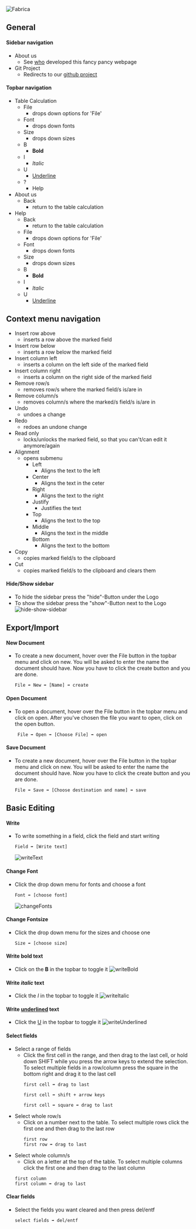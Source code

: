 ![Fabrica][logo]
## General

#### Sidebar navigation
+ About us
    + See [who][about us] developed this fancy pancy webpage
+ Git Project
    + Redirects to our [github project][git project]
#### Topbar navigation
+ Table Calculation
    + File
        + drops down options for 'File'
    + Font
        + drops down fonts
    + Size
        + drops down sizes
    + B
        + <span style="font-weight: bold">Bold</span>
    + I
        + <span style="font-style: italic">Italic</span>
    + U
        + <span style="text-decoration: underline">Underline</span>
    + ?
        + Help
+ About us
    + Back
        + return to the table calculation
+ Help
    + Back
        + return to the table calculation
    + File
        + drops down options for 'File'
    + Font
        + drops down fonts
    + Size
        + drops down sizes
    + B
        + <span style="font-weight: bold">Bold</span>
    + I
        + <span style="font-style: italic">Italic</span>
    + U
        + <span style="text-decoration: underline">Underline</span>
        
## Context menu navigation
+ Insert row above
    + inserts a row above the marked field
+ Insert row below
    + inserts a row below the marked field
+ Insert column left
    + inserts a column on the left side of the marked field
+ Insert column right
    + inserts a column on the right side of the marked field
+ Remove row/s
    + removes row/s where the marked field/s is/are in
+ Remove column/s
    + removes column/s where the marked/s field/s is/are in
+ Undo
    + undoes a change
+ Redo
    + redoes an undone change
+ Read only
    + locks/unlocks the marked field, so that you can't/can edit it anymore/again
+ Alignment
    + opens submenu
        + Left
            + Aligns the text to the left
        + Center
            + Aligns the text in the ceter
        + Right
            + Aligns the text to the right
        + Justify
            + Justifies the text
        + Top
            + Aligns the text to the top
        + Middle
            + Aligns the text in the middle
        + Bottom
            + Aligns the text to the bottom
+ Copy
    + copies marked field/s to the clipboard
+ Cut
    + copies marked field/s to the clipboard and clears them


#### Hide/Show sidebar
+ To hide the sidebar press the "hide"-Button under the Logo
+ To show the sidebar press the "show"-Button next to the Logo
![hide-show-sidebar][hide-show-sidebar]
## Export/Import
#### New Document
+ To create a new document, hover over the File button in the topbar menu and click on new. You will be asked to enter the name the document should have. Now you have to click the create button and you are done.

    ```
    File ➡ New ➡ [Name] ➡ create
    ```
#### Open Document
+ To open a document, hover over the File button in the topbar menu and click on open. After you've chosen the file you want to open, click on the open button.
        
    ```
     File ➡ Open ➡ [Choose File] ➡ open
    ```
#### Save Document
+ To create a new document, hover over the File button in the topbar menu and click on new. You will be asked to enter the name the document should have. Now you have to click the create button and you are done.

    ```
    File ➡ Save ➡ [Choose destination and name] ➡ save
    ```
## Basic Editing
#### Write
+ To write something in a field, click the field and start writing
    ```    
    Field ➡ [Write text]
    ```
    ![writeText][writeText]
#### Change Font
+ Click the drop down menu for fonts and choose a font
    ```   
    Font ➡ [choose font]
    ```
    ![changeFonts][changeFonts]
#### Change Fontsize
+ Click the drop down menu for the sizes and choose one
    ```
    Size ➡ [choose size]
    ```
#### Write <span style="font-weight: bold">bold</span> text
+ Click on the <span style="font-weight: bold">B</span> in the topbar to toggle it
    ![writeBold][writeBold]
#### Write <span style="font-style: italic">italic</span> text
+ Click the <span style="font-style: italic">I</span> in the topbar to toggle it
    ![writeItalic][writeItalic]
#### Write <span style="text-decoration:underline">underlined</span> text
+ Click the <span style="text-decoration:underline">U</span> in the topbar to toggle it
    ![writeUnderlined][writeUnderlined]
#### Select fields
+ Select a range of fields
    + Click the first cell in the range, and then drag to the last cell, or hold down SHIFT while you press the arrow keys to extend the selection. To select multiple fields in a row/column press the square in the bottom right and drag it to the last cell
        ```
        first cell ➡ drag to last
        ```
        ```
        first cell ➡ shift + arrow keys
        ```
        ```
        first cell ➡ square ➡ drag to last
         ```
+ Select whole row/s
    + Click on a number next to the table. To select multiple rows click the first one and then drag to the last row
        ```
        first row
        first row ➡ drag to last
        ```
+ Select whole column/s
    + Click on a letter at the top of the table. To select multiple columns click the first one and then drag to the last column
    ```
    first column
    first column ➡ drag to last
    ```
#### Clear fields
+ Select the fields you want cleared and then press del/entf
    ```
    select fields ➡ del/entf
    ```



[logo]: https://fabrica-devs.github.io/fabrica/media/FabricaLogo.png
[about us]: https://fabrica-devs.github.io/fabrica/?p=about "About us"
[git project]: https://github.com/fabrica-devs/fabrica "Fabrica"
[writeText]: https://raw.githubusercontent.com/fabrica-devs/fabrica/41650ba294b4cb54c3b81ba6f97da5bcc7ac5625/media/gifsHelpsite/WriteText.gif
[changeFonts]:https://raw.githubusercontent.com/fabrica-devs/fabrica/master/media/gifsHelpsite/changeFonts.gif
[writeBold]:https://raw.githubusercontent.com/fabrica-devs/fabrica/master/media/gifsHelpsite/writeBold.gif
[writeItalic]:https://raw.githubusercontent.com/fabrica-devs/fabrica/master/media/gifsHelpsite/writeItalic.gif
[writeUnderlined]: https://raw.githubusercontent.com/fabrica-devs/fabrica/master/media/gifsHelpsite/writeUnderlined.gif
[hide-show-sidebar]: https://raw.githubusercontent.com/fabrica-devs/fabrica/master/media/gifsHelpsite/hide-show-sidebar.gif